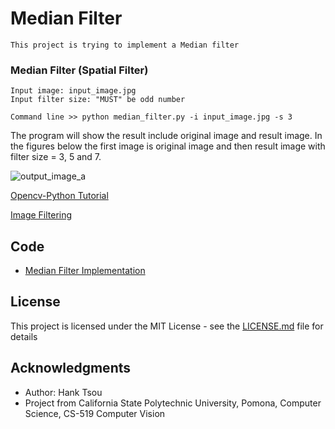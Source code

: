 # Median Filter
```
This project is trying to implement a Median filter
```
### Median Filter (Spatial Filter) 
```
Input image: input_image.jpg
Input filter size: "MUST" be odd number

Command line >> python median_filter.py -i input_image.jpg -s 3
```

The program will show the result include original image and result image. In the figures below the first image is original image and then result image with filter size = 3, 5 and 7. 
	    
![output_image_a](https://user-images.githubusercontent.com/28382639/35772786-e736f8e4-08f8-11e8-8bc0-2420ed135d29.jpg)

[Opencv-Python Tutorial](https://github.com/Hank-Tsou/Computer-Vision-OpenCV-Python)

[Image Filtering](https://github.com/Hank-Tsou/Computer-Vision-OpenCV-Python/tree/master/tutorials/Image_Processing/4_Image_Filtering)

## Code
- [Median Filter Implementation](https://github.com/Hank-Tsou/Implement-median_filter/blob/master/median_filter.py)

## License

This project is licensed under the MIT License - see the [LICENSE.md](LICENSE.md) file for details

## Acknowledgments

* Author: Hank Tsou
* Project from California State Polytechnic University, Pomona, Computer Science, CS-519 Computer Vision
